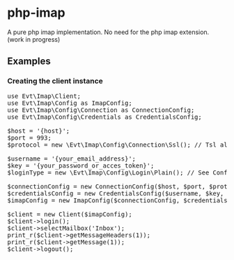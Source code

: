 # php-imap
A pure php imap implementation. No need for the php imap extension. (work in progress)

## Examples
### Creating the client instance
<pre>
use Evt\Imap\Client;
use Evt\Imap\Config as ImapConfig;
use Evt\Imap\Config\Connection as ConnectionConfig;
use Evt\Imap\Config\Credentials as CredentialsConfig;

$host = '{host}';
$port = 993;
$protocol = new \Evt\Imap\Config\Connection\Ssl(); // Tsl also available

$username = '{your_email_address}';
$key = '{your_password_or_acces_token}';
$loginType = new \Evt\Imap\Config\Login\Plain(); // See Config/Login for alternative options

$connectionConfig = new ConnectionConfig($host, $port, $protocol);
$credentialsConfig = new CredentialsConfig($username, $key, $loginType);
$imapConfig = new ImapConfig($connectionConfig, $credentialsConfig);

$client = new Client($imapConfig);
$client->login();
$client->selectMailbox('Inbox');
print_r($client->getMessageHeaders(1));
print_r($client->getMessage(1));
$client->logout();
</pre>
